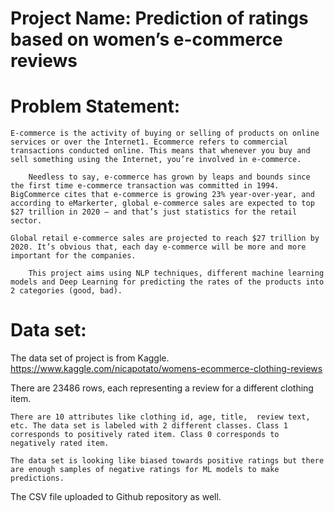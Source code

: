
# Project Name: Prediction of ratings based on women’s e-commerce reviews
# Problem Statement: 

    E-commerce is the activity of buying or selling of products on online services or over the Internet1. Ecommerce refers to commercial transactions conducted online. This means that whenever you buy and sell something using the Internet, you’re involved in e-commerce.

		Needless to say, e-commerce has grown by leaps and bounds since the first time e-commerce transaction was committed in 1994. BigCommerce cites that e-commerce is growing 23% year-over-year, and according to eMarkerter, global e-commerce sales are expected to top $27 trillion in 2020 — and that’s just statistics for the retail sector.

    Global retail e-commerce sales are projected to reach $27 trillion by 2020. It’s obvious that, each day e-commerce will be more and more important for the companies.

		This project aims using NLP techniques, different machine learning models and Deep Learning for predicting the rates of the products into 2 categories (good, bad).


# Data set: 
  The data set of project is from Kaggle.
  https://www.kaggle.com/nicapotato/womens-ecommerce-clothing-reviews
  
 There are 23486 rows, each representing a review for a different clothing item. 
	
	There are 10 attributes like clothing id, age, title,  review text, etc. The data set is labeled with 2 different classes. Class 1 corresponds to positively rated item. Class 0 corresponds to negatively rated item.

	The data set is looking like biased towards positive ratings but there are enough samples of negative ratings for ML models to make predictions.
  
  The CSV file uploaded to Github repository as well.
  
